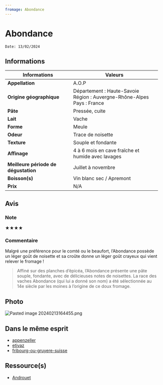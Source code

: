 ```yaml
---
fromage: Abondance
---
```

# Abondance

```
Date: 13/02/2024
```
## Informations

| Informations | Valeurs |
| ---- | ---- |
| **Appellation** | A.O.P |
| **Origine géographique** | Département : Haute-Savoie<br>Région : Auvergne-Rhône-Alpes<br>Pays : France |
| **Pâte** | Pressée, cuite |
| **Lait** | Vache |
| **Forme** | Meule |
| **Odeur** | Trace de noisette |
| **Texture** | Souple et fondante |
| **Affinage** | 4 à 6 mois en cave fraîche et humide avec lavages |
| **Meilleure période de dégustation** | Juillet à novembre |
| **Boisson(s)** | Vin blanc sec / Apremont |
| **Prix** | N/A |

## Avis
### Note
★★★★

### Commentaire
Malgré une préférence pour le comté ou le beaufort, l’Abondance possède un léger goût de noisette et sa croûte donne un léger goût crayeux qui vient relever le fromage ! 

> Affiné sur des planches d’épicéa, l’Abondance présente une pâte souple, fondante, avec de délicieuses notes de noisettes. La race des vaches Abondance (qui lui a donné son nom) a été sélectionnée au 14e siècle par les moines à l’origine de ce doux fromage.

## Photo
![Pasted image 20240213164455.png](./M%C3%A9dias/Pasted%20image%2020240213164455.png)

## Dans le même esprit
* [appenzeller](./appenzeller.md)
* [etivaz](./etivaz.md)
* [fribourg-ou-gruyere-suisse](./fribourg-ou-gruyere-suisse.md)

## Ressource(s)
* [Androuet](http://androuet.com/Abondance-89.html)